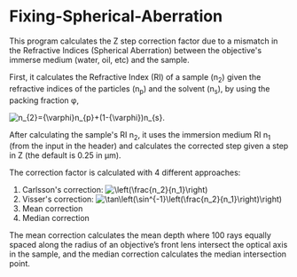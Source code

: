 # Fixing-Spherical-Aberration
This program calculates the Z step correction factor due to a mismatch in the Refractive Indices (Spherical Aberration) between the objective's immerse medium (water, oil, etc) and the sample.

First, it calculates the Refractive Index (RI) of a sample (n<sub>2</sub>) given the refractive indices of the particles (n<sub>p</sub>) and the solvent (n<sub>s</sub>), by using the packing fraction &phi;,

![n_{2}={\varphi}n_{p}+(1-{\varphi})n_{s}](https://latex.codecogs.com/svg.latex?&space;n_{2}={\varphi}n_{p}+(1-{\varphi})n_{s}).

After calculating the sample's RI n<sub>2</sub>, it uses the immersion medium RI n<sub>1</sub> (from the input in the header) and calculates the corrected step given a step in Z (the default is 0.25 in &mu;m).

The correction factor is calculated with 4 different approaches:

1) Carlsson's correction: ![\left(\frac{n_2}{n_1}\right)](https://latex.codecogs.com/svg.latex?&space;\left(\frac{n_2}{n_1}\right))
2) Visser's correction: ![\tan\left(\sin^{-1}\left(\frac{n_2}{n_1}\right)\right)](https://latex.codecogs.com/svg.latex?&space;\tan\left(\sin^{-1}\left(\frac{n_2}{n_1}\right)\right))
3) Mean correction
4) Median correction

The mean correction calculates the mean depth where 100 rays equally spaced along the radius of an objective’s front lens intersect the optical axis in the sample, and the median correction calculates the median intersection point.
